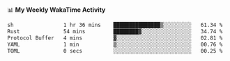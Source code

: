 <!--
**stamp711/stamp711** is a ✨ _special_ ✨ repository because its `README.md` (this file) appears on your GitHub profile.

Here are some ideas to get you started:

- 🔭 I’m currently working on ...
- 🌱 I’m currently learning ...
- 👯 I’m looking to collaborate on ...
- 🤔 I’m looking for help with ...
- 💬 Ask me about ...
- 📫 How to reach me: ...
- 😄 Pronouns: ...
- ⚡ Fun fact: ...
-->

📊 **My Weekly WakaTime Activity**

<!--START_SECTION:waka-->

```txt
sh                1 hr 36 mins    ███████████████▒░░░░░░░░░   61.34 %
Rust              54 mins         ████████▓░░░░░░░░░░░░░░░░   34.74 %
Protocol Buffer   4 mins          ▓░░░░░░░░░░░░░░░░░░░░░░░░   02.81 %
YAML              1 min           ▒░░░░░░░░░░░░░░░░░░░░░░░░   00.76 %
TOML              0 secs          ░░░░░░░░░░░░░░░░░░░░░░░░░   00.25 %
```

<!--END_SECTION:waka-->
